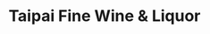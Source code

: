 ---
title: "Taipai Fine Wine & Liquor"
url: /flushing/taipai-fine-wine-and-liquor/
shop: alcohol
---